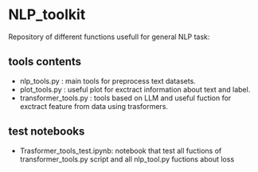 # NLP_toolkit
Repository of different functions usefull for general NLP task:

## tools contents
* nlp_tools.py : main tools for preprocess text datasets.
* plot_tools.py : useful plot for exctract information about text and label.
* transformer_tools.py : tools based on LLM and useful fuction for exctract feature from data using trasformers.
## test notebooks
* Trasformer_tools_test.ipynb: notebook that test all fuctions of transformer_tools.py script and all nlp_tool.py fuctions about loss

